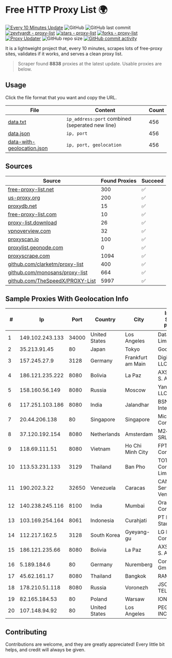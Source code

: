 
# Free HTTP Proxy List 🌍

[![Every 10 Minutes Update](https://github.com/mertguvencli/http-proxy-list/actions/workflows/main.yml/badge.svg?branch=main)](https://github.com/mertguvencli/http-proxy-list/actions/workflows/main.yml)
![GitHub](https://img.shields.io/github/license/mertguvencli/http-proxy-list)
![GitHub last commit](https://img.shields.io/github/last-commit/mertguvencli/http-proxy-list)
[![zevtyardt - proxy-list](https://img.shields.io/static/v1?label=zevtyardt&message=proxy-list&color=blue&logo=github)](https://github.com/zevtyardt/proxy-list "Go to GitHub repo")
[![stars - proxy-list](https://img.shields.io/github/stars/zevtyardt/proxy-list?style=social)](https://github.com/zevtyardt/proxy-list)
[![forks - proxy-list](https://img.shields.io/github/forks/zevtyardt/proxy-list?style=social)](https://github.com/zevtyardt/proxy-list)
[![Proxy Updater](https://github.com/zevtyardt/proxy-list/workflows/Proxy%20Updater/badge.svg)](https://github.com/zevtyardt/proxy-list/actions?query=workflow:"Proxy+Updater")
![GitHub repo size](https://img.shields.io/github/repo-size/zevtyardt/proxy-list)
[![GitHub commit activity](https://img.shields.io/github/commit-activity/m/zevtyardt/proxy-list?logo=commits)](https://github.com/zevtyardt/proxy-list/commits/main)

It is a lightweight project that, every 10 minutes, scrapes lots of free-proxy sites, validates if it works, and serves a clean proxy list.

> Scraper found **8838** proxies at the latest update. Usable proxies are below.

## Usage

Click the file format that you want and copy the URL.

|File|Content|Count|
|----|-------|-----|
|[data.txt](https://raw.githubusercontent.com/mertguvencli/http-proxy-list/main/proxy-list/data.txt)|`ip_address:port` combined (seperated new line)|456|
|[data.json](https://raw.githubusercontent.com/mertguvencli/http-proxy-list/main/proxy-list/data.json)|`ip, port`|456|
|[data-with-geolocation.json](https://raw.githubusercontent.com/mertguvencli/http-proxy-list/main/proxy-list/data-with-geolocation.json)|`ip, port, geolocation`|456|

## Sources

|Source|Found Proxies|Succeed|
|------|-------------|-------|
|[free-proxy-list.net](https://free-proxy-list.net)|300|✅|
|[us-proxy.org](https://www.us-proxy.org)|200|✅|
|[proxydb.net](http://proxydb.net)|15|✅|
|[free-proxy-list.com](https://free-proxy-list.com/?page=&port=&type%5B%5D=http&type%5B%5D=https&up_time=0&search=Search)|10|✅|
|[proxy-list.download](https://www.proxy-list.download/HTTP)|26|✅|
|[vpnoverview.com](https://vpnoverview.com/privacy/anonymous-browsing/free-proxy-servers)|32|✅|
|[proxyscan.io](https://www.proxyscan.io)|100|✅|
|[proxylist.geonode.com](https://proxylist.geonode.com/api/proxy-list?limit=300&page=1&sort_by=lastChecked&sort_type=desc&protocols=http,https)|0|✅|
|[proxyscrape.com](https://api.proxyscrape.com/v2/?request=displayproxies&protocol=http&timeout=10000&country=all&ssl=all&anonymity=all)|1094|✅|
|[github.com/clarketm/proxy-list](https://raw.githubusercontent.com/clarketm/proxy-list/master/proxy-list-raw.txt)|400|✅|
|[github.com/monosans/proxy-list](https://raw.githubusercontent.com/monosans/proxy-list/main/proxies/http.txt)|664|✅|
|[github.com/TheSpeedX/PROXY-List](https://raw.githubusercontent.com/TheSpeedX/PROXY-List/master/http.txt)|5997|✅|


## Sample Proxies With Geolocation Info

|#|Ip|Port|Country|City|Internet Service Provider|
|-|--|----|-------|----|-------------------------|
|1|149.102.243.133|34000|United States|Los Angeles|Datacamp Limited|
|2|35.213.91.45|80|Japan|Tokyo|Google LLC|
|3|157.245.27.9|3128|Germany|Frankfurt am Main|DigitalOcean, LLC|
|4|186.121.235.222|8080|Bolivia|La Paz|AXS Bolivia S. A.|
|5|158.160.56.149|8080|Russia|Moscow|Yandex.Cloud LLC|
|6|117.251.103.186|8080|India|Jalandhar|BSNL Internet|
|7|20.44.206.138|80|Singapore|Singapore|Microsoft Corporation|
|8|37.120.192.154|8080|Netherlands|Amsterdam|M247 Europe SRL|
|9|118.69.111.51|8080|Vietnam|Ho Chi Minh City|FPT Telecom Company|
|10|113.53.231.133|3129|Thailand|Ban Pho|TOT Public Company Limited|
|11|190.202.3.22|32650|Venezuela|Caracas|CANTV Servicios, Venezuela|
|12|140.238.245.116|8100|India|Mumbai|Oracle Corporation|
|13|103.169.254.164|8061|Indonesia|Curahjati|PT Master Star Network|
|14|112.217.162.5|3128|South Korea|Gyeyang-gu|LG DACOM Corporation|
|15|186.121.235.66|8080|Bolivia|La Paz|AXS Bolivia S. A.|
|16|5.189.184.6|80|Germany|Nuremberg|Contabo GmbH|
|17|45.62.161.17|8080|Thailand|Bangkok|RAM Host|
|18|178.210.51.118|8080|Russia|Voronezh|JSC KVANT-TELEKOM|
|19|82.165.184.53|80|Poland|Warsaw|IONOS SE|
|20|107.148.94.92|80|United States|Los Angeles|PEG TECH INC|



## Contributing

Contributions are welcome, and they are greatly appreciated! Every
little bit helps, and credit will always be given.

